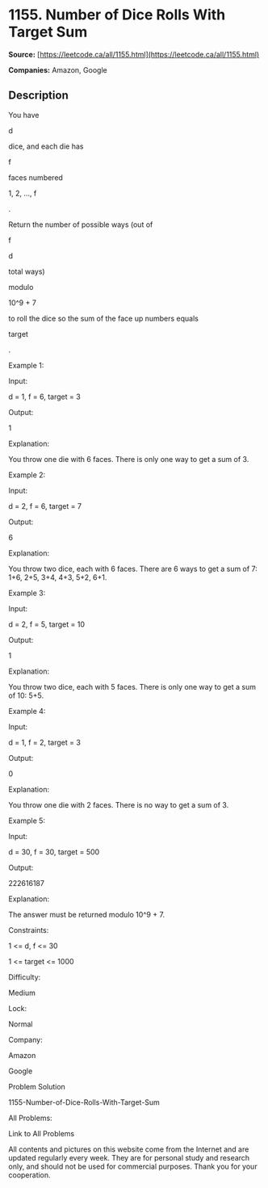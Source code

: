 # 1155. Number of Dice Rolls With Target Sum

**Source:** [https://leetcode.ca/all/1155.html](https://leetcode.ca/all/1155.html)

**Companies:** Amazon, Google

## Description

You have

d

dice, and each die has

f

faces numbered

1, 2, ...,
        f

.

Return the number of possible ways (out of

f

d

total ways)

modulo

10^9 + 7

to roll the dice so the sum of the face up
        numbers equals

target

.

Example 1:

Input:

d = 1, f = 6, target = 3

Output:

1

Explanation:

You throw one die with 6 faces.  There is only one way to get a sum of 3.

Example 2:

Input:

d = 2, f = 6, target = 7

Output:

6

Explanation:

You throw two dice, each with 6 faces.  There are 6 ways to get a sum of 7:
1+6, 2+5, 3+4, 4+3, 5+2, 6+1.

Example 3:

Input:

d = 2, f = 5, target = 10

Output:

1

Explanation:

You throw two dice, each with 5 faces.  There is only one way to get a sum of 10: 5+5.

Example 4:

Input:

d = 1, f = 2, target = 3

Output:

0

Explanation:

You throw one die with 2 faces.  There is no way to get a sum of 3.

Example 5:

Input:

d = 30, f = 30, target = 500

Output:

222616187

Explanation:

The answer must be returned modulo 10^9 + 7.

Constraints:

1 <= d, f <= 30

1 <= target <= 1000

Difficulty:

Medium

Lock:

Normal

Company:

Amazon

Google

Problem Solution

1155-Number-of-Dice-Rolls-With-Target-Sum

All Problems:

Link to All Problems

All contents and pictures on this website come from the Internet and are updated regularly every week. They are for personal study and research only, and should not be used for commercial purposes. Thank you for your cooperation.

